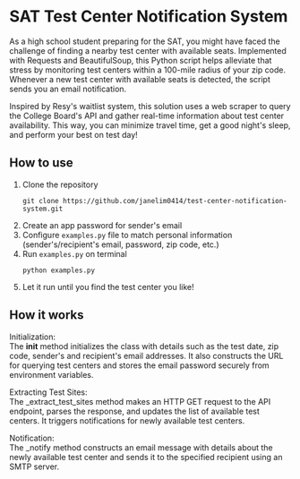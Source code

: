 # SAT Test Center Notification System

As a high school student preparing for the SAT, you might have faced the challenge of finding a nearby test center with available seats. Implemented with Requests and BeautifulSoup, this Python script helps alleviate that stress by monitoring test centers within a 100-mile radius of your zip code. Whenever a new test center with available seats is detected, the script sends you an email notification.

Inspired by Resy's waitlist system, this solution uses a web scraper to query the College Board's API and gather real-time information about test center availability. This way, you can minimize travel time, get a good night's sleep, and perform your best on test day!

## How to use
1. Clone the repository 
   ```
   git clone https://github.com/janelim0414/test-center-notification-system.git
   ```
2. Create an app password for sender's email
3. Configure ```examples.py``` file to match personal information (sender's/recipient's email, password, zip code, etc.)
4. Run ```examples.py``` on terminal
   ```
   python examples.py
   ```
5. Let it run until you find the test center you like!

## How it works

Initialization: \
The __init__ method initializes the class with details such as the test date, zip code, sender's and recipient's email addresses. It also constructs the URL for querying test centers and stores the email password securely from environment variables.

Extracting Test Sites: \
The _extract_test_sites method makes an HTTP GET request to the API endpoint, parses the response, and updates the list of available test centers. It triggers notifications for newly available test centers.

Notification: \
The _notify method constructs an email message with details about the newly available test center and sends it to the specified recipient using an SMTP server.
